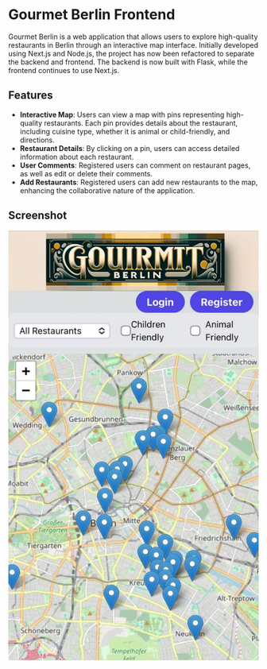 # Gourmet Berlin Frontend

Gourmet Berlin is a web application that allows users to explore high-quality restaurants in Berlin through an interactive map interface. Initially developed using Next.js and Node.js, the project has now been refactored to separate the backend and frontend. The backend is now built with Flask, while the frontend continues to use Next.js.

## Features

- **Interactive Map**: Users can view a map with pins representing high-quality restaurants. Each pin provides details about the restaurant, including cuisine type, whether it is animal or child-friendly, and directions.
- **Restaurant Details**: By clicking on a pin, users can access detailed information about each restaurant.
- **User Comments**: Registered users can comment on restaurant pages, as well as edit or delete their comments.
- **Add Restaurants**: Registered users can add new restaurants to the map, enhancing the collaborative nature of the application.

## Screenshot
![Screenshot](./public/MainPage.jpeg)